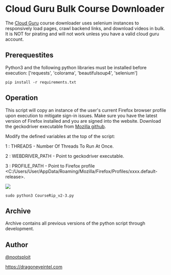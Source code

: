 # Cloud Guru Bulk Course Downloader
The [Cloud Guru](https://acloudguru.com/) course downloader uses selenium instances to responsively load pages, crawl backend links, and download videos in bulk. It is NOT for pirating and will not work unless you have a valid cloud guru account.



## Prerequestites
Python3 and the following python libraries must be installed before execution: ['requests', 'colorama', 'beautifulsoup4', 'selenium']

`pip install -r requirements.txt`


## Operation
This script will copy an instance of the user's current Firefox browser profile upon execution to mitigate sign-in issues. Make sure you have the latest version of Firefox installed and you are signed into the website. Download the geckodriver executable from [Mozilla github](https://github.com/mozilla/geckodriver/releases).


Modify the defined variables at the top of the script:

 1 : THREADS - Number Of Threads To Run At Once.
 
 2 : WEBDRIVER_PATH - Point to geckodriver executable.
 
 3 : PROFILE_PATH - Point to Firefox profile <C:/Users/User/AppData/Roaming/Mozilla/Firefox/Profiles/xxxx.default-release>.

![](...)

`sudo python3 CourseRip_v2-3.py`


## Archive
Archive contains all previous versions of the python script through development.


## Author

[@nootsploit](https://twitter.com/nootsploit)

https://dragoneyeintel.com
